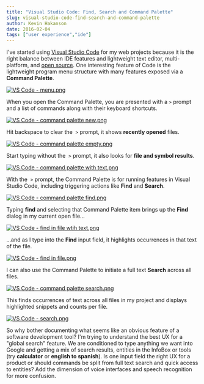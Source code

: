 ```yaml
---
title: "Visual Studio Code: Find, Search and Command Palette"
slug: visual-studio-code-find-search-and-command-palette
author: Kevin Hakanson
date: 2016-02-04
tags: ["user experience","ide"]
---
```

I've started using [Visual Studio Code](https://code.visualstudio.com/) for my web projects because it is the right balance between IDE features and lightweight text editor, multi-platform, and [open source](https://github.com/Microsoft/vscode/). One interesting feature of Code is the lightweight program menu structure with many features exposed via a **Command Palette**.

[![VS Code - menu.png](images/VS+Code+-+menu.png)](images/VS+Code+-+menu.png)

When you open the Command Palette, you are presented with a `>` prompt and a list of commands along with their keyboard shortcuts.

[![VS Code - command palette new.png](images/VS+Code+-+command+palette+new.png)](images/VS+Code+-+command+palette+new.png)

Hit backspace to clear the  `>` prompt, it shows **recently opened** files.

[![VS Code - command palette empty.png](images/VS+Code+-+command+palette+empty.png)](images/VS+Code+-+command+palette+empty.png)

Start typing without the  `>` prompt, it also looks for **file and symbol results**.

[![VS Code - command palette with text.png](images/VS+Code+-+command+palette+with+text.png)](images/VS+Code+-+command+palette+with+text.png)

With the  `>` prompt, the Command Palette is for running features in Visual Studio Code, including triggering actions like **Find** and **Search**.

[![VS Code - command palette find.png](images/VS+Code+-+command+palette+find.png)](images/VS+Code+-+command+palette+find.png)

Typing **find** and selecting that Command Palette item brings up the **Find** dialog in my current open file...

[![VS Code - find in file wtih text.png](images/VS+Code+-+find+in+file+wtih+text.png)](images/VS+Code+-+find+in+file+wtih+text.png)

...and as I type into the **Find** input field, it highlights occurrences in that text of the file.

[![VS Code - find in file.png](images/VS+Code+-+find+in+file.png)](images/VS+Code+-+find+in+file.png)

I can also use the Command Palette to initiate a full text **Search** across all files.

[![VS Code - command palette search.png](images/VS+Code+-+command+palette+search.png)](images/VS+Code+-+command+palette+search.png)

This finds occurrences of text across all files in my project and displays highlighted snippets and counts per file.

[![VS Code - search.png](images/VS+Code+-+search.png)](images/VS+Code+-+search.png)

So why bother documenting what seems like an obvious feature of a software development tool? I'm trying to understand the best UX for a "global search" feature. We are conditioned to type anything we want into Google and getting a mix of search results, entities in the InfoBox or tools (try **calculator** or **english to spanish**). Is one input field the right UX for a product or should commands be split from full text search and quick access to entities? Add the dimension of voice interfaces and speech recognition for more confusion.